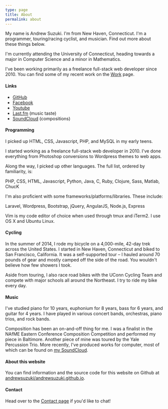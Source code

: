 ```yaml
---
type: page
title: About
permalink: about
---
```


My name is Andrew Suzuki. I'm from New Haven, Connecticut. I'm a programmer, touring/racing cyclist, and musician. Find out more about these things below.

I'm currently attending the University of Connecticut, heading towards a major in Computer Science and a minor in Mathematics.

I've been working primarily as a freelance full-stack web developer since 2010. You can find some of my recent work on the <a href="/work">Work</a> page.

#### Links

* [GitHub](https://github.com/andrewsuzuki)
* [Facebook](https://www.facebook.com/andrew.suzuki)
* [Youtube](https://www.youtube.com/channel/UCPPK6UgKJrFLVuzu-W-zudA)
* [Last.fm](http://www.last.fm/user/SquireSuzuki) (music taste)
* [SoundCloud](https://soundcloud.com/andrewsuzuki) (compositions)

#### Programming

I picked up HTML, CSS, Javascript, PHP, and MySQL in my early teens.

I started working as a freelance full-stack web developer in 2010. I've done everything from Photoshop conversions to Wordpress themes to web apps.

Along the way, I picked up other languages. The full list, ordered by familiarity, is:

PHP, CSS, HTML, Javascript, Python, Java, C, Ruby, Clojure, Sass, Matlab, ChucK

I'm also proficient with some frameworks/platforms/libraries. These include:

Laravel, Wordpress, Bootstrap, jQuery, AngularJS, Node.js, Express

Vim is my code editor of choice when used through tmux and iTerm2. I use OS X and Ubuntu Linux.

#### Cycling

In the summer of 2014, I rode my bicycle on a 4,000-mile, 42-day trek across the United States. I started in New Haven, Connecticut and biked to San Francisco, California. It was a self-supported tour &ndash; I hauled around 70 pounds of gear and mostly camped off the side of the road. You wouldn't believe how few showers I took.

Aside from touring, I also race road bikes with the UConn Cycling Team and compete with major schools all around the Northeast. I try to ride my bike every day.

#### Music

I've studied piano for 10 years, euphonium for 8 years, bass for 6 years, and guitar for 4 years. I have played in various concert bands, orchestras, piano trios, and rock bands.

Composition has been an on-and-off thing for me. I was a finalist in the NAfME Eastern Conference Composition Competition and performed my piece in Baltimore. Another piece of mine was toured by the Yale Percussion Trio. More recently, I've produced works for computer, most of which can be found on [my SoundCloud](https://soundcloud.com/andrewsuzuki).

#### About this website

You can find information and the source code for this website on Github at [andrewsuzuki/andrewsuzuki.github.io](https://github.com/andrewsuzuki/andrewsuzuki.github.io).

#### Contact

Head over to the [Contact page](/contact) if you'd like to chat!
